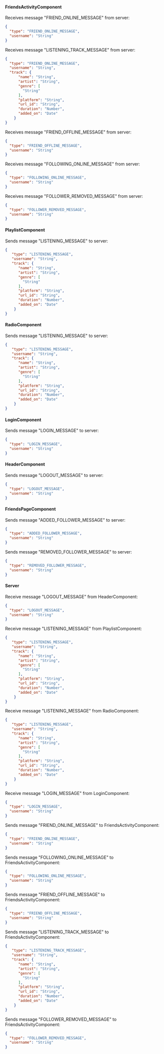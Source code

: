 #### FriendsActivityComponent
Receives message "FRIEND_ONLINE_MESSAGE" from server:
```json
{
  "type": "FRIEND_ONLINE_MESSAGE",
  "username": "String"
}
```
Receives message "LISTENING_TRACK_MESSAGE" from server:
```json
{
  "type": "FRIEND_ONLINE_MESSAGE",
  "username": "String",
  "track": {
      "name": "String",
      "artist": "String",
      "genre": [
        "String"
      ],
      "platform": "String",
      "url_id": "String",
      "duration": "Number",
      "added_on": "Date"
    }
}
```
Receives message "FRIEND_OFFLINE_MESSAGE" from server:
```json
{
  "type": "FRIEND_OFFLINE_MESSAGE",
  "username": "String"
}
```
Receives message "FOLLOWING_ONLINE_MESSAGE" from server:
```json
{
  "type": "FOLLOWING_ONLINE_MESSAGE",
  "username": "String"
}
```
Receives message "FOLLOWER_REMOVED_MESSAGE" from server:
```json
{
  "type": "FOLLOWER_REMOVED_MESSAGE",
  "username": "String"
}
```
#### PlaylistComponent
Sends message "LISTENING_MESSAGE" to server:
```json
{
   "type": "LISTENING_MESSAGE",
   "username": "String",
   "track": {
      "name": "String",
      "artist": "String",
      "genre": [
        "String"
      ],
      "platform": "String",
      "url_id": "String",
      "duration": "Number",
      "added_on": "Date"
    }
}
```

#### RadioComponent
Sends message "LISTENING_MESSAGE" to server:
```json
{
   "type": "LISTENING_MESSAGE",
   "username": "String",
   "track": {
      "name": "String",
      "artist": "String",
      "genre": [
        "String"
      ],
      "platform": "String",
      "url_id": "String",
      "duration": "Number",
      "added_on": "Date"
    }
}
```

#### LoginComponent
Sends message "LOGIN_MESSAGE" to server:
```json
{
  "type": "LOGIN_MESSAGE",
  "username": "String"
}
```

#### HeaderComponent
Sends message "LOGOUT_MESSAGE" to server:
```json
{
  "type": "LOGOUT_MESSAGE",
  "username": "String"
}
```

#### FriendsPageComponent
Sends message "ADDED_FOLLOWER_MESSAGE" to server:
```json
{
  "type": "ADDED_FOLLOWER_MESSAGE",
  "username": "String"
}
```
Sends message "REMOVED_FOLLOWER_MESSAGE" to server:
```json
{
  "type": "REMOVED_FOLLOWER_MESSAGE",
  "username": "String"
}
```

#### Server
Receive message "LOGOUT_MESSAGE" from HeaderComponent:
```json
{
  "type": "LOGOUT_MESSAGE",
  "username": "String"
}
```
Receive message "LISTENING_MESSAGE" from PlaylistComponent:
```json
{
   "type": "LISTENING_MESSAGE",
   "username": "String",
   "track": {
      "name": "String",
      "artist": "String",
      "genre": [
        "String"
      ],
      "platform": "String",
      "url_id": "String",
      "duration": "Number",
      "added_on": "Date"
    }
}
```
Receive message "LISTENING_MESSAGE" from RadioComponent:
```json
{
   "type": "LISTENING_MESSAGE",
   "username": "String",
   "track": {
      "name": "String",
      "artist": "String",
      "genre": [
        "String"
      ],
      "platform": "String",
      "url_id": "String",
      "duration": "Number",
      "added_on": "Date"
    }
}
```
Receive message "LOGIN_MESSAGE" from LoginComponent:
```json
{
  "type": "LOGIN_MESSAGE",
  "username": "String"
}
```

Sends message "FRIEND_ONLINE_MESSAGE" to FriendsActivityComponent:
```json
{
  "type": "FRIEND_ONLINE_MESSAGE",
  "username": "String"
}
```
Sends message "FOLLOWING_ONLINE_MESSAGE" to FriendsActivityComponent:
```json
{
  "type": "FOLLOWING_ONLINE_MESSAGE",
  "username": "String"
}
```
Sends message "FRIEND_OFFLINE_MESSAGE" to FriendsActivityComponent:
```json
{
  "type": "FRIEND_OFFLINE_MESSAGE",
  "username": "String"
}
```
Sends message "LISTENING_TRACK_MESSAGE" to FriendsActivityComponent:
```json
{
   "type": "LISTENING_TRACK_MESSAGE",
   "username": "String",
   "track": {
      "name": "String",
      "artist": "String",
      "genre": [
        "String"
      ],
      "platform": "String",
      "url_id": "String",
      "duration": "Number",
      "added_on": "Date"
    }
}
```
Sends message "FOLLOWER_REMOVED_MESSAGE" to FriendsActivityComponent:
```json
{
  "type": "FOLLOWER_REMOVED_MESSAGE",
  "username": "String"
}
```